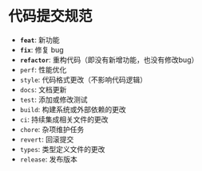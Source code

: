 # 代码提交规范

- **`feat`**: 新功能
- **`fix`**: 修复 bug
- **`refactor`**: 重构代码（即没有新增功能，也没有修改bug）
- `perf`: 性能优化
- `style`: 代码格式更改（不影响代码逻辑）
- `docs`: 文档更新
- `test`: 添加或修改测试
- `build`: 构建系统或外部依赖的更改
- `ci`: 持续集成相关文件的更改
- `chore`: 杂项维护任务
- `revert`: 回滚提交
- `types`: 类型定义文件的更改
- `release`: 发布版本